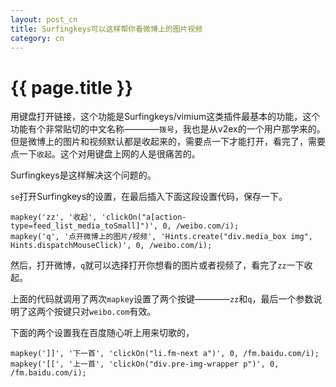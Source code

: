 ```yaml
---
layout: post_cn
title: Surfingkeys可以这样帮你看微博上的图片视频
category: cn
---
```


{{ page.title }}
================

用键盘打开链接，这个功能是Surfingkeys/vimium这类插件最基本的功能，这个功能有个非常贴切的中文名称————`拨号`，我也是从v2ex的一个用户那学来的。但是微博上的图片和视频默认都是收起来的，需要点一下才能打开，看完了，需要点一下`收起`。这个对用键盘上网的人是很痛苦的。

Surfingkeys是这样解决这个问题的。

`se`打开Surfingkeys的设置，在最后插入下面这段设置代码，保存一下。

    mapkey('zz', '收起', 'clickOn("a[action-type=feed_list_media_toSmall]")', 0, /weibo.com/i);
    mapkey('q', '点开微博上的图片/视频', 'Hints.create("div.media_box img", Hints.dispatchMouseClick)', 0, /weibo.com/i);

然后，打开微博，`q`就可以选择打开你想看的图片或者视频了，看完了`zz`一下收起。

上面的代码就调用了两次`mapkey`设置了两个按键————`zz`和`q`，最后一个参数说明了这两个按键只对`weibo.com`有效。


下面的两个设置我在百度随心听上用来切歌的，

    mapkey(']]', '下一首', 'clickOn("li.fm-next a")', 0, /fm.baidu.com/i);
    mapkey('[[', '上一首', 'clickOn("div.pre-img-wrapper p")', 0, /fm.baidu.com/i);
